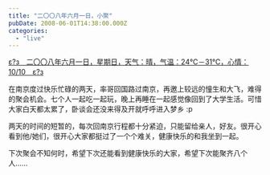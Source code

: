 ```yaml
---
title: "二〇〇八年六月一日，小聚"
pubDate: 2008-06-01T14:38:00.000Z
categories: 
  - "live"
---
```


[ε?з　二〇〇八年六月一日，星期日，天气：晴，气温：24℃－31℃，心情：10/10　ε?з](https://www.liuweinan.com)

  

在南京度过快乐忙碌的两天，率哥回国路过南京，再邀上较远的憧生和大飞，难得的聚会机会。七个人一起吃一起玩，晚上再睡在一起感觉像回到了大学生活。可惜大家白天都太累了，卧谈会还没来得及开就呼呼进入梦乡 :p

两天的时间的短暂的，每次回南京行程都十分紧迫，只能留给亲人，好友。很开心看到他/她们，很开心大家都挺过了一个个难关，健康快乐的和我坐到一起。

下次聚会不知何时，希望下次还能看到健康快乐的大家，希望下次能聚齐八个人……
